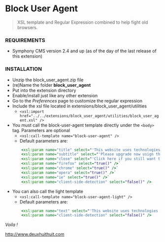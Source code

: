 # Block User Agent #

> XSL template and Regular Expression combined to help fight old browsers.

### REQUIREMENTS ###

- Symphony CMS version 2.4 and up (as of the day of the last release of this extension)

### INSTALLATION ###


- Unzip the block_user_agent.zip file
- (re)Name the folder **block_user_agent**
- Put into the extension directory
- Enable/install just like any other extension
- Go to the *Preferences* page to customize the regular expression
- Include the xsl file located in extensions/block_user_agent/utilities
	- `<xsl:import href="../../extensions/block_user_agent/utilities/block_user_agent.xsl" />`
- You must call the block-user-agent template directly under the `<body>` tag. Parameters are optional
	- `<xsl:call-template name="block-user-agent" />`
	- Default parameters are:
	```xslt
		<xsl:param name="title" select="'This website uses technologies your browser does not support.'" />`
		<xsl:param name="subtitle" select="'Please upgrade now usign the links below.'" />`
		<xsl:param name="close" select="'Click here if you still want to access the site.'" />`
		<xsl:param name="firefox" select="true()" />`
		<xsl:param name="chrome" select="true()" />`
		<xsl:param name="opera" select="true()" />`
		<xsl:param name="ie" select="true()" />`
		<xsl:param name="client-side-detection" select="false()" />
	```
- You can also call the light template
	- `<xsl:call-template name="block-user-agent-light" />`
	- Default parameters are:
	```xslt
		<xsl:param name="text" select="'This website uses technologies your browser does not support.'" />
		<xsl:param name="client-side-detection" select="false()" />
	```

*Voila !*

<http://www.deuxhuithuit.com>
